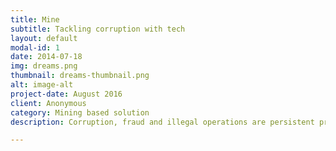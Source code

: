 ```yaml
---
title: Mine
subtitle: Tackling corruption with tech
layout: default
modal-id: 1
date: 2014-07-18
img: dreams.png
thumbnail: dreams-thumbnail.png
alt: image-alt
project-date: August 2016
client: Anonymous
category: Mining based solution
description: Corruption, fraud and illegal operations are persistent problems for the mining industry in India.Taylor heyman explores the sophisticated, sensor based tracking systems being used to address the project

---
```

